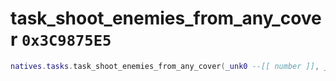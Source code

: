 # task_shoot_enemies_from_any_cover `0x3C9875E5`

```lua
natives.tasks.task_shoot_enemies_from_any_cover(_unk0 --[[ number ]], _unk1 --[[ number ]])
```